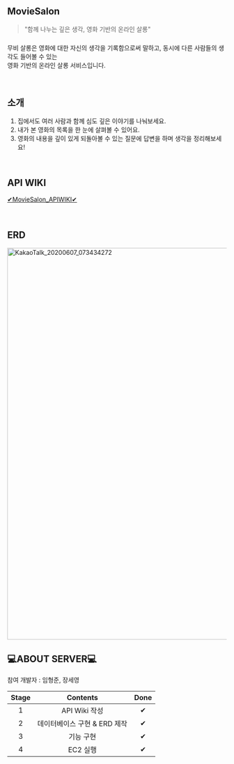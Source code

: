 ## MovieSalon
> "함께 나누는 깊은 생각, 영화 기반의 온라인 살롱"
### 
무비 살롱은 영화에 대한 자신의 생각을 기록함으로써 말하고, 동시에 다른 사람들의 생각도 들어볼 수 있는
<br> 영화 기반의 온라인 살롱 서비스입니다.

<br>

## 소개
1. 집에서도 여러 사람과 함께 심도 깊은 이야기를 나눠보세요.
2. 내가 본 영화의 목록을 한 눈에 살펴볼 수 있어요.
3. 영화의 내용을 깊이 있게 되돌아볼 수 있는 질문에 답변을 하며 생각을 정리해보세요!

<br>

## API WIKI
[✔MovieSalon_APIWIKI✔](https://github.com/Soptkathon-iOS-Server/Sopkathon-SERVER/wiki/%E2%9C%94MovieSalon_API%E2%9C%94)

<br>

## ERD
<img width="900" alt="KakaoTalk_20200607_073434272" src="https://user-images.githubusercontent.com/55133871/83955855-7f245300-a892-11ea-90bd-2d4a94157d77.png">

<br>

## 💻ABOUT SERVER💻
참여 개발자 : 임형준, 장세영

|Stage|Contents|Done|
|:--:|:--------------:|:--:|
|1|API Wiki 작성|✔|
|2|데이터베이스 구현 & ERD 제작|✔|
|3|기능 구현|✔|
|4|EC2 실행|✔|
